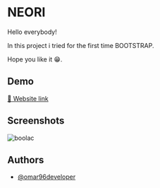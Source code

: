 
# NEORI
Hello everybody!  


In this project i tried for the first time BOOTSTRAP.
  


Hope you like it 😁.



## Demo

[🔗 Website link](https://boll-academy.netlify.app/)




## Screenshots
![boolac](https://user-images.githubusercontent.com/84162621/170792397-359b027d-1df0-4469-b52b-e9326b2f4778.png)




## Authors

- [@omar96developer](https://github.com/omar96developer)

